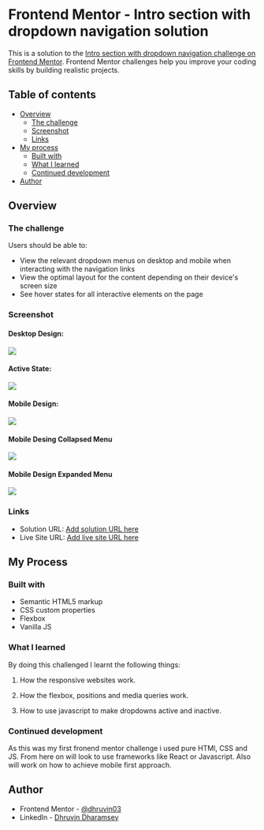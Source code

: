 # Frontend Mentor - Intro section with dropdown navigation solution

This is a solution to the [Intro section with dropdown navigation challenge on Frontend Mentor](https://www.frontendmentor.io/challenges/intro-section-with-dropdown-navigation-ryaPetHE5). Frontend Mentor challenges help you improve your coding skills by building realistic projects. 

## Table of contents

- [Overview](#overview)
  - [The challenge](#the-challenge)
  - [Screenshot](#screenshot)
  - [Links](#links)
- [My process](#my-process)
  - [Built with](#built-with)
  - [What I learned](#what-i-learned)
  - [Continued development](#continued-development)
- [Author](#author)


## Overview

### The challenge

Users should be able to:

- View the relevant dropdown menus on desktop and mobile when interacting with the navigation links
- View the optimal layout for the content depending on their device's screen size
- See hover states for all interactive elements on the page

### Screenshot

#### Desktop Design:
![](./designs/Desktop_Design.png)

#### Active State:
![](./designs/Desktop_Design_Active_state.png)

#### Mobile Design:
![](./designs/Mobile_Design.png)

#### Mobile Desing Collapsed Menu
![](./designs/Mobile_Design_Menu_collapsed.png)

#### Mobile Design Expanded Menu
![](./designs/Mobile_Design_Menu_expanded.png)

### Links

- Solution URL: [Add solution URL here](https://your-solution-url.com)
- Live Site URL: [Add live site URL here](https://your-live-site-url.com)

## My Process

### Built with

- Semantic HTML5 markup
- CSS custom properties
- Flexbox
- Vanilla JS

### What I learned

By doing this challenged I learnt the following things:

1. How the responsive websites work.

2. How the flexbox, positions and media queries work. 

3. How to use javascript to make dropdowns active and inactive.

### Continued development

As this was my first fronend mentor challenge i used pure HTMl, CSS and JS. From here on will look to use frameworks like React or Javascript. Also will work on how to achieve mobile first approach.


## Author

- Frontend Mentor - [@dhruvin03](https://www.frontendmentor.io/profile/dhruvin03)
- LinkedIn - [Dhruvin Dharamsey](https://www.linkedin.com/in/dhruvin-dharamsey-2a8aa385/)

